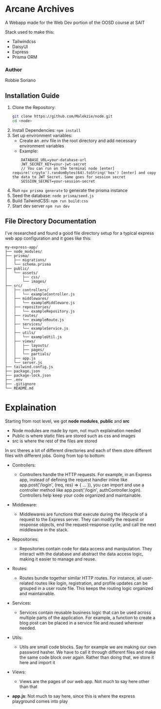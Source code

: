 # Arcane Archives
A Webapp made for the Web Dev portion of the OOSD course at SAIT

Stack used to make this:
* Tailwindcss
* DaisyUI
* Express
* Prisma ORM



### Author
Robbie Soriano


## Installation Guide
1. Clone the Repository:
     ``` bash
     git clone https://github.com/Malekzie/node.git
     cd <node>
     ```
2. Install Dependencies: `npm install`
3. Set up environment variables:
     - Create an .env file in the root directory and add necessary environment variables
     - Example:
      ```
          DATABASE_URL=your-database-url
          JWT_SECRET_KEY=your-jwt-secret 
          // You can run on the terminal node [enter] require('crpyto').randomBytes(64).toString('hex') [enter] and copy the data to JWT Secret. Same goes for session secret
          SESSION_SECRET=your-session-secret
     ```
4. Run `npx prisma generate` to generate the prisma instance
5. Seed the database:
     `node prisma/seed.js`
6. Build TailwindCSS:
     `npm run build:css`
7. Start dev server `npm run dev`


## File Directory Documentation
I've researched and found a good file directory setup for a typical express web app configuration and it goes like this:
```
my-express-app/
├── node_modules/
├── prisma/
│   ├── migrations/
│   └── schema.prisma
├── public/
│   └── assets/
│       ├── css/
│       └── images/
├── src/
│   ├── controllers/
│   │   └── exampleController.js
│   ├── middlewares/
│   │   └── exampleMiddleware.js
│   ├── repositories/
│   │   └── exampleRepository.js
│   ├── routes/
│   │   └── exampleRoute.js
│   ├── services/
│   │   └── exampleService.js
│   ├── utils/
│   │   └── exampleUtil.js
│   ├── views/
│   │   ├── layouts/
│   │   ├── pages/
│   │   └── partials/
│   ├── app.js
│   └── server.js
├── tailwind.config.js
├── package.json
├── package-lock.json
├── .env
├── .gitignore
└── README.md
```

# Explaination

Starting from root level, we got **node modules**, **public** and **src**
* Node modules are made by npm, not much explaination needed
* Public is where static files are stored such as css and images
* src is where the rest of the files are stored

In src theres a lot of different directories and each of them store different files with different jobs. Going from top to bottom:

- Controllers: 
     - Controllers handle the HTTP requests. For example, in an Express app, instead of defining the request handler inline like app.post('/login', (req, res) => { ... }), you can import and use a controller method like app.post('/login', authController.login). Controllers help keep your code organized and maintainable.
- Middleware:
     - Middlewares are functions that execute during the lifecycle of a request to the Express server. They can modify the request or response objects, end the request-response cycle, and call the next middleware in the stack.
- Repositories:
     - Repositories contain code for data access and manipulation. They interact with the database and abstract the data access logic, making it easier to manage and reuse.
- Routes:
     - Routes bundle together similar HTTP routes. For instance, all user-related routes like login, registration, and profile updates can be grouped in a user route file. This keeps the routing logic organized and maintainable.
- Services: 
     - Services contain reusable business logic that can be used across multiple parts of the application. For example, a function to create a blog post can be placed in a service file and reused wherever needed.
- Utils: 
     - Utils are small code blocks. Say for example we are making our own password hasher. We have to call it through different files and make the same code block over again. Rather than doing that, we store it here and import it
- Views:
     - Views are the pages of our web app. Not much to say here other than that

- **app.js**: Not much to say here, since this is where the express playground comes into play

